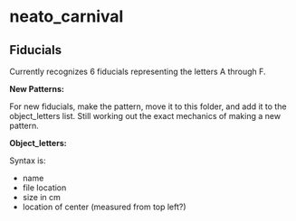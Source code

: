 neato_carnival
==============

Fiducials
----------
Currently recognizes 6 fiducials representing the letters A through F.

**New Patterns:**

For new fiducials, make the pattern, move it to this folder, and add it to the object_letters list. Still working out the exact mechanics of making a new pattern.
 
**Object_letters:**

Syntax is:
* name
* file location
* size in cm
* location of center (measured from top left?)


